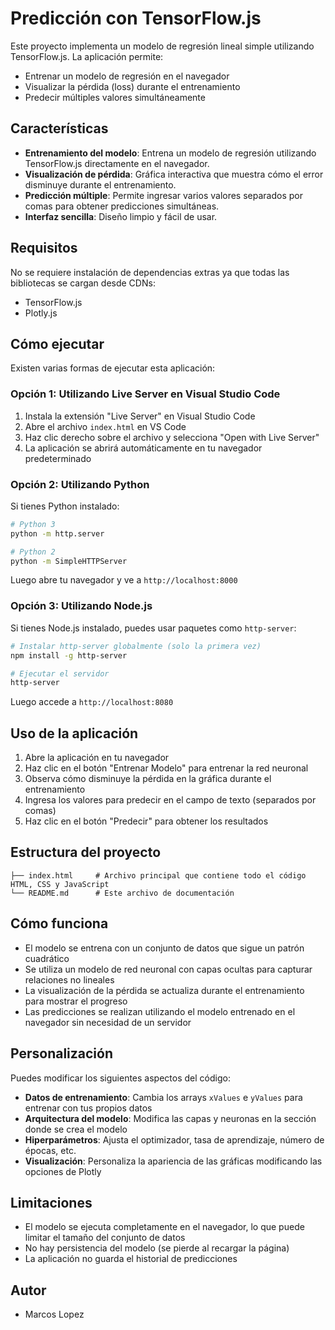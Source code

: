 # Predicción con TensorFlow.js

Este proyecto implementa un modelo de regresión lineal simple utilizando
TensorFlow.js. La aplicación permite:

- Entrenar un modelo de regresión en el navegador
- Visualizar la pérdida (loss) durante el entrenamiento
- Predecir múltiples valores simultáneamente

## Características

- **Entrenamiento del modelo**: Entrena un modelo de regresión utilizando
  TensorFlow.js directamente en el navegador.
- **Visualización de pérdida**: Gráfica interactiva que muestra cómo el error
  disminuye durante el entrenamiento.
- **Predicción múltiple**: Permite ingresar varios valores separados por comas
  para obtener predicciones simultáneas.
- **Interfaz sencilla**: Diseño limpio y fácil de usar.

## Requisitos

No se requiere instalación de dependencias extras ya que todas las bibliotecas
se cargan desde CDNs:

- TensorFlow.js
- Plotly.js

## Cómo ejecutar

Existen varias formas de ejecutar esta aplicación:

### Opción 1: Utilizando Live Server en Visual Studio Code

1. Instala la extensión "Live Server" en Visual Studio Code
2. Abre el archivo `index.html` en VS Code
3. Haz clic derecho sobre el archivo y selecciona "Open with Live Server"
4. La aplicación se abrirá automáticamente en tu navegador predeterminado

### Opción 2: Utilizando Python

Si tienes Python instalado:

```bash
# Python 3
python -m http.server

# Python 2
python -m SimpleHTTPServer
```

Luego abre tu navegador y ve a `http://localhost:8000`

### Opción 3: Utilizando Node.js

Si tienes Node.js instalado, puedes usar paquetes como `http-server`:

```bash
# Instalar http-server globalmente (solo la primera vez)
npm install -g http-server

# Ejecutar el servidor
http-server
```

Luego accede a `http://localhost:8080`

## Uso de la aplicación

1. Abre la aplicación en tu navegador
2. Haz clic en el botón "Entrenar Modelo" para entrenar la red neuronal
3. Observa cómo disminuye la pérdida en la gráfica durante el entrenamiento
4. Ingresa los valores para predecir en el campo de texto (separados por comas)
5. Haz clic en el botón "Predecir" para obtener los resultados

## Estructura del proyecto

```
├── index.html     # Archivo principal que contiene todo el código HTML, CSS y JavaScript
└── README.md      # Este archivo de documentación
```

## Cómo funciona

- El modelo se entrena con un conjunto de datos que sigue un patrón cuadrático
- Se utiliza un modelo de red neuronal con capas ocultas para capturar
  relaciones no lineales
- La visualización de la pérdida se actualiza durante el entrenamiento para
  mostrar el progreso
- Las predicciones se realizan utilizando el modelo entrenado en el navegador
  sin necesidad de un servidor

## Personalización

Puedes modificar los siguientes aspectos del código:

- **Datos de entrenamiento**: Cambia los arrays `xValues` e `yValues` para
  entrenar con tus propios datos
- **Arquitectura del modelo**: Modifica las capas y neuronas en la sección donde
  se crea el modelo
- **Hiperparámetros**: Ajusta el optimizador, tasa de aprendizaje, número de
  épocas, etc.
- **Visualización**: Personaliza la apariencia de las gráficas modificando las
  opciones de Plotly

## Limitaciones

- El modelo se ejecuta completamente en el navegador, lo que puede limitar el
  tamaño del conjunto de datos
- No hay persistencia del modelo (se pierde al recargar la página)
- La aplicación no guarda el historial de predicciones

## Autor

- Marcos Lopez
